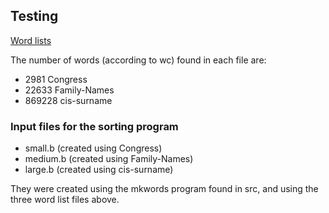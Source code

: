 ## Testing

[Word lists](http://www.outpost9.com/files/WordLists.html)

The number of words (according to wc) found in each file are:

* 2981 Congress
* 22633 Family-Names
* 869228 cis-surname

### Input files for the sorting program

* small.b (created using Congress)
* medium.b (created using Family-Names)
* large.b (created using cis-surname)

They were created using the mkwords program found in src, and using the three
word list files above.